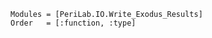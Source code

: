 ```@autodocs
Modules = [PeriLab.IO.Write_Exodus_Results]
Order   = [:function, :type]
```

```@bibliography
```